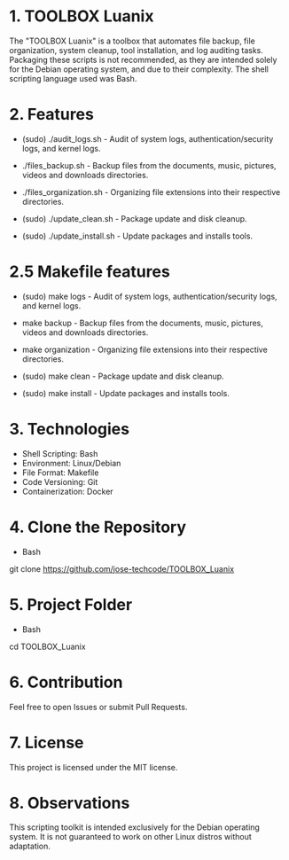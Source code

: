 # 1. TOOLBOX Luanix

The "TOOLBOX Luanix" is a toolbox that automates file backup, file organization, system cleanup, tool installation, and log auditing tasks. Packaging these scripts is not recommended, as they are intended solely for the Debian operating system, and due to their complexity. The shell scripting language used was Bash.

# 2. Features

- (sudo) ./audit_logs.sh - Audit of system logs, authentication/security logs, and kernel logs.

- ./files_backup.sh - Backup files from the documents, music, pictures, videos and downloads
directories.

- ./files_organization.sh - Organizing file extensions into their respective directories.

- (sudo) ./update_clean.sh - Package update and disk cleanup.

- (sudo) ./update_install.sh - Update packages and installs tools.

# 2.5 Makefile features

- (sudo) make logs - Audit of system logs, authentication/security logs, and kernel logs.

- make backup - Backup files from the documents, music, pictures, videos and downloads
directories.

- make organization - Organizing file extensions into their respective directories.

- (sudo) make clean - Package update and disk cleanup.

- (sudo) make install - Update packages and installs tools.

# 3. Technologies

- Shell Scripting: Bash
- Environment: Linux/Debian
- File Format: Makefile
- Code Versioning: Git
- Containerization: Docker

# 4. Clone the Repository

- Bash

git clone https://github.com/jose-techcode/TOOLBOX_Luanix

# 5. Project Folder

- Bash

cd TOOLBOX_Luanix

# 6. Contribution

Feel free to open Issues or submit Pull Requests.

# 7. License

This project is licensed under the MIT license.

# 8. Observations

This scripting toolkit is intended exclusively for the Debian operating system. It is not guaranteed to work on other Linux distros without adaptation.